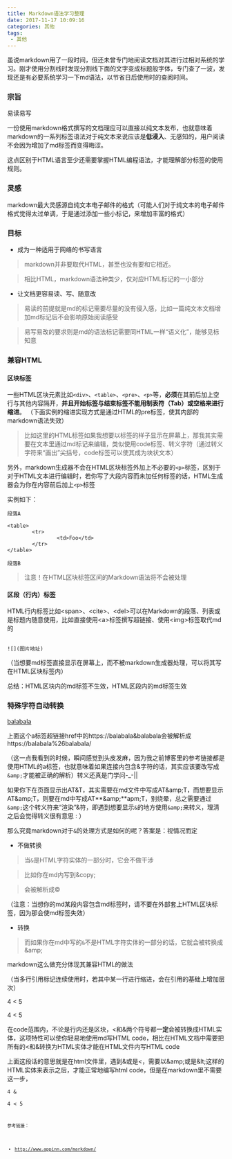 ```yaml
---
title: Markdown语法学习整理
date: 2017-11-17 10:09:16
categories: 其他
tags: 
 - 其他
---
```


虽说markdown用了一段时间，但还未曾专门地阅读文档对其进行过相对系统的学习。刚才使用分割线时发现分割线下面的文字变成标题般字体，专门查了一波，发现还是有必要系统学习一下md语法，以节省日后使用时的查阅时间。

<!--more-->

### 宗旨

易读易写

一份使用markdown格式撰写的文档理应可以直接以纯文本发布，也就意味着markdown的一系列标签语法对于纯文本来说应该是**低浸入**、无感知的，用户阅读不会因为增加了md标签而变得晦涩。

这点区别于HTML语言至少还需要掌握HTML编程语法，才能理解部分标签的使用规则。

### 灵感

markdown最大灵感源自纯文本电子邮件的格式（可能人们对于纯文本的电子邮件格式觉得太过单调，于是通过添加一些小标记，来增加丰富的格式）

### 目标

- 成为一种适用于网络的书写语言

> markdown并非要取代HTML，甚至也没有要和它相近。

> 相比HTML，markdown语法种类少，仅对应HTML标记的一小部分

- 让文档更容易读、写、随意改

> 易读的前提就是md的标记需要尽量的没有侵入感，比如一篇纯文本文档增加md标记后不会影响原始阅读感受

> 易写易改的要求则是md的语法标记需要同HTML一样“语义化”，能够见标知意

### 兼容HTML

#### 区块标签

一些HTML区块元素比如<code>&lt;div&gt;</code>、<code>&lt;table&gt;</code>、<code>&lt;pre&gt;</code>、<code>&lt;p&gt;</code>等，**必须**在其前后加上空行与其他内容隔开，**并且开始标签与结束标签不能用制表符（Tab）或空格来进行缩进**。
（下面实例的缩进实现方式是通过HTML的pre标签，使其内部的markdown语法失效）

> 比如这里的HTML标签如果我想要以标签的样子显示在屏幕上，那我其实需要在文本里通过md标记来编辑，类似使用code标签、转义字符（通过转义字符来“画出”尖括号，code标签可以使其成为块状文本）

另外，markdown生成器不会在HTML区块标签外加上不必要的<code>&lt;p&gt;</code>标签，区别于对于HTML文本进行编辑时，若你写了大段内容而未加任何标签的话，HTML生成器会为你在内容前后加上<code>&lt;p&gt;</code>标签

实例如下：

<pre><code>段落A

&lt;table&gt;
		&lt;tr&gt;
				&lt;td&gt;Foo&lt;/td&gt;
		&lt;/tr&gt;
&lt;/table&gt;

段落B
</code></pre>

> 注意！在HTML区块标签区间的Markdown语法将不会被处理

#### 区段（行内）标签

HTML行内标签比如&lt;span&gt;、&lt;cite&gt;、&lt;del&gt;可以在Markdown的段落、列表或是标题内随意使用，比如直接使用&lt;a&gt;标签撰写超链接、使用&lt;img&gt;标签取代md的

<pre><code>
![](图片地址)
</code></pre>

（当想要md标签直接显示在屏幕上，而不被markdown生成器处理，可以将其写在HTML区块标签内）

总结：HTML区块内的md标签不生效，HTML区段内的md标签生效

### 特殊字符自动转换

<a href="https://balabala&balabala">balabala</a>

上面这个a标签超链接href中的https://balabala&balabala会被解析成https://balabala%26balabala/

（这一点我看到的时候，瞬间感觉到头皮发麻，因为我之前博客里的参考链接都是使用HTML的a标签，也就意味着如果连接内包含&字符的话，其实应该要改写成<code>&amp;amp;</code>才能被正确的解析）转义还真是门学问-_-||

如果你下在页面显示出AT&amp;T，其实需要在md文件中写成AT&amp;amp;T，而想要显示AT&amp;amp;T，则要在md中写成AT**&amp;amp;**apm;T，别绕晕，总之需要通过<code>&amp;amp;</code>这个转义符来“渲染”&符，即遇到想要显示<code>&amp;</code>的地方使用<code>&amp;amp;</code>来转义，理清之后会觉得转义很有意思 : ）

那么究竟markdown对于<code>&amp;</code>的处理方式是如何的呢？答案是：视情况而定

- 不做转换

> 当<code>&amp;</code>是HTML字符实体的一部分时，它会不做干涉

> 比如你在md内写到&amp;copy;

> 会被解析成&copy;

（注意：当想你的md某段内容包含md标签时，请不要在外部套上HTML区块标签，因为那会使md标签失效）

- 转换

> 而如果你在md中写的<code>&amp;</code>不是HTML字符实体的一部分的话，它就会被转换成&amp;amp;

markdown这么做充分体现其兼容HTML的做法

（当多行引用标记连续使用时，若其中某一行进行缩进，会在引用的基础上增加层次）

4 < 5

4 &lt; 5

在code范围内，不论是行内还是区块，<和&两个符号都**一定**会被转换成HTML实体，这项特性可以使你轻易地使用md写HTML code，相比在HTML文档中需要把所有的<和&转换为HTML实体才能在HTML文件内写HTML code

上面这段话的意思就是在html文件里，遇到&或是<，需要以&amp;amp;或是&amp;lt;这样的HTML实体来表示之后，才能正常地编写html code，但是在markdown里不需要这一步，

<span><code>4 &</code></span>

<code>4 < 5</code>

<code><code>

参考链接：

- <a href="http://www.appinn.com/markdown/">http://www.appinn.com/markdown/</a>
